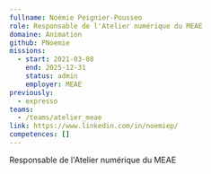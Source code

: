 ```yaml
---
fullname: Noémie Peignier-Pousseo
role: Responsable de l'Atelier numérique du MEAE
domaine: Animation
github: PNoemie
missions:
  - start: 2021-03-08
    end: 2025-12-31
    status: admin
    employer: MEAE
previously:
  - expresso
teams:
  - /teams/atelier_meae
link: https://www.linkedin.com/in/noemiep/
competences: []
---
```

Responsable de l'Atelier numérique du MEAE